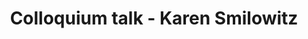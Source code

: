 ---
name: Karen Smilowitz
position: Northwestern University
title: Colloquium talk - Karen Smilowitz
date_coll: Friday, September 25 2020, 12:00-1:15 PM ET
bio: Dr. Karen Smilowitz is the James N. and Margie M. Krebs Professor in Industrial Engineering and Management Science at Northwestern University, with a joint appointment in the Operations group at the Kellogg School of Business. Dr. Smilowitz is an expert in modeling and solution approaches for logistics and transportation systems in both commercial and nonprofit applications. Dr. Smilowitz is the founder of the Northwestern Initiative on Humanitarian and Nonprofit Logistics. She has been instrumental in promoting the use of operations research within the humanitarian and nonproﬁt sectors through the Woodrow Wilson International Center for Scholars, the American Association for the Advancement of Science, and the National Academy of Engineering, as well as various media outlets. Dr. Smilowitz is an Associate Editor for Transportation Science and Operations Research.
talktitle: On the use of operations research methods for the design of school districts
talkapstract: Operations research methods have been used to identify and evaluate solutions to the reconfiguration of public school attendance area boundaries for over fifty years. The talk will explore connections between evolving issues in public education and advances in optimization, computing and geographic information systems, beginning with early work motivated by Supreme Court decisions to desegregate schools. We will also discuss how the limitations of early models and solution approaches hindered their applicability. The years since have seen new research directions to address additional challenges related to the design of school attendance boundaries and leverage emerging advances in technology. The talk will end with a reflection on current issues facing public school districts, including school busing and return-to-school plans amid the COVID-19 pandemic, and the ways in which operations research can be part of these discussions.
description: Karen Smilowitz - On the use of operations research methods for the design of school districts
season: Fall 2020
active: 0
image: "/assets/colloquium/karen.jpg"
link: http://users.iems.northwestern.edu/~smilo/
youtube_link: ""
---